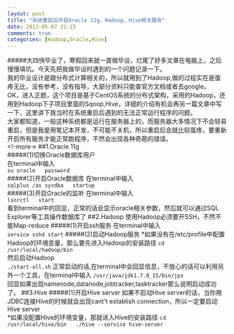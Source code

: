 ```yaml
---
layout: post
title: "系统重启后开启Oracle 11g、Hadoop、Hive相关服务"
date: 2013-05-07 21:15
comments: true
categories: [Hadoop,Oracle,Hive]
---
```

#####大四快毕业了，寒假回来就一直做毕设，烂尾了好多文章在电脑上，之后慢慢填坑。今天先把我做毕设时遇到的一个问题记录一下。  
我的毕业设计是跟分布式计算相关的，所以就用到了Hadoop,做的过程实在是蛋疼无比，没有参考，没有指导，大部分资料只能查官方文档或者去google。  
OK，进入正题，这个项目是基于CentOS系统的分布式架构，采用的Hadoop，还用到Hadoop下子项目里面的Sqoop,Hive，详细的介绍有机会再另一篇文章中写一下，这里讲下我当时在系统重启后遇到的无法正常运行程序的问题。  
大家都知道，一般这种系统都是运行在服务器上的，而服务器大多情况下不会轻易重启，但是我是用笔记本开发，不可能不关机，所以重启后会就比较蛋疼，要重新开启所有服务才能正常跑程序，不然会出现各种奇葩的错误。  
<!-more->
##1.Oracle 11g  
#####(1)切换Oracle数据库用户  
在terminal中输入  
	`su oracle  
 	password`  
#####(2)开启Oracle数据库 
在terminal中输入   
	`sqlplus /as sysdba  
 	startup`  
#####(3)开启Oracle的监听
在terminal中输入  
	`lsnrctl  
	 start`  
看到terminal中的回显，正常的话会显示oracle相关参数，然后就可以通过SQL Explorer等工具操作数据库了
##2.Hadoop
使用Hadoop必须要开SSH，不然不能Map-reduce
#####(1)开启ssh服务
在terminal中输入  
`service sshd start`
#####(2)启动Hadoop服务
*如果没有在/etc/profile中配置Hadoop的环境变量，那么要先进入Hadoop的安装路径
`cd /usr/local/hadoop/bin`  
然后启动Hadoop  
`./start-all.sh` 
正常启动的话,在terminal中会回显信息，不放心的话可以利用另外一个工具，在terminal中输入
`/usr/java/jdk1.7.0_15/bin/jps`  
回显如果出现namenode,datanode,jobtracker,tasktracker那么说明启动成功了。
##3.Hive
#####(1)开启Hive server
如果不启动Hive server的话，当你用JDBC连接Hive的时候就会出现cant't establish connection，所以一定要启动Hive server  
*如果没配置Hive的环境变量，那就进入Hive的安装路径
`cd /usr/local/hive/bin  
 ./hive --service hive-server`




